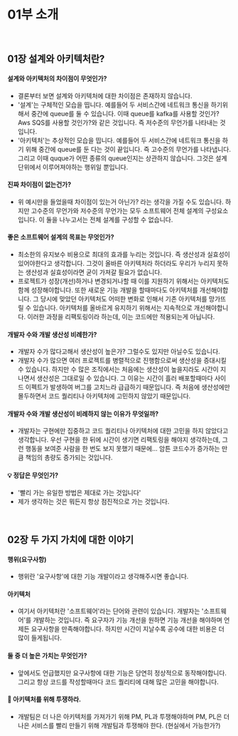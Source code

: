 # 01부 소개

<br>

## 01장 설계와 아키텍처란?

#### 설계와 아키텍처의 차이점이 무엇인가?

- 결론부터 보면 설계와 아키텍처에 대한 차이점은 존재하지 않습니다.
- '설계'는 구체적인 모습을 띱니다. 예를들어 두 서비스간에 네트워크 통신을 하기위해서 중간에 queue를 둘 수 있습니다. 이때 queue를 kafka를 사용할 것인가? Aws SQS를 사용할 것인가?와 같은 것입니다. 즉 저수준의 무언가를 나타내는 것입니다.
- '아키텍처'는 추상적인 모습을 띱니다. 예를들어 두 서비스간에 네트워크 통신을 하기 위해 중간에 queue를 둔 다는 것이 끝입니다. 즉 고수준의 무언가를 나타냅니다. 그리고 이때 quque가 어떤 종류의 queue인지는 상관하지 않습니다. 그것은 설계 단위에서 이루어져야하는 행위일 뿐입니다.

#### 진짜 차이점이 없는건가?

- 위 예시만을 들었을때 차이점이 있는거 아닌가? 라는 생각을 가질 수도 있습니다. 하지만 고수준의 무언가와 저수준의 무언가는 모두 소프트웨어 전체 설계의 구성요소입니다. 이 둘을 나누고서는 전체 설계를 구성할 수 없습니다.

#### 좋은 소프트웨어 설계의 목표는 무엇인가?

- 최소한의 유지보수 비용으로 최대의 효과를 누리는 것입니다. 즉 생산성과 실효성이 있어야한다고 생각합니다. 그것이 올바른 아키텍처라 하더라도 우리가 누리지 못하는 생산성과 실효성이라면 굳이 가져갈 필요가 없습니다.
- 프로젝트가 성장(개선)하거나 변경되거나할 때 이를 지원하기 위해서는 아키텍처도 함께 성장해야합니다. 또한 새로운 기능 개발을 할때마다도 아키텍처를 개선해야합니다. 그 당시에 맞았던 아키텍처도 어떠한 변화로 인해서 기존 아키텍처를 망가뜨릴 수 있습니다. 아키텍처를 올바르게 유지하기 위해서는 지속적으로 개선해야합니다. 
이러한 과정을 리팩토링이라 하는데, 이는 코드에만 적용되는게 아닙니다.

#### 개발자 수와 개발 생산성 비례한가?

- 개발자 수가 많다고해서 생산성이 높은가? 그럴수도 있지만 아닐수도 있습니다.
- 개발자 수가 많으면 여러 프로젝트를 병렬적으로 진행함으로써 생산성을 증대시킬 수 있습니다. 하지만 수 많은 조직에서는 처음에는 생산성이 높을지라도 시간이 지나면서 생산성은 그대로일 수 있습니다. 그 이유는 시간이 흘러 배포할때마다 사이드 이펙트가 발생하여 버그를 고치느라 급급하기 때문입니다. 즉 처음에 생산성에만 몰두하면서 코드 퀄리티나 아키텍처에 고민하지 않았기 때문입니다.

#### 개발자 수와 개발 생산성이 비례하지 않는 이유가 무엇일까?

- 개발자는 구현에만 집중하고 코드 퀄리티나 아키텍처에 대한 고민을 하지 않았다고 생각합니다. 우선 구현을 한 뒤에 시간이 생기면 리팩토링을 해야지 생각하는데, 그런 행동을 보여준 사람을 한 번도 보지 못했기 때문에... 암튼 코드수가 증가하는 만큼 책임의 총량도 증가되는 것입니다.

#### 💡 정답은 무엇인가?

- '빨리 가는 유일한 방법은 제대로 가는 것입니다'
- 제가 생각하는 것은 뭐든지 항상 점진적으로 가는 것입니다.

<br>

## 02장 두 가지 가치에 대한 이야기

#### 행위(요구사항)

- 행위란 '요구사항'에 대한 기능 개발이라고 생각해주시면 좋습니다.

#### 아키텍처

- 여기서 아키텍처란 '소프트웨어'라는 단어와 관련이 있습니다. 개발자는 '소프트웨어'를 개발하는 것입니다. 즉 요구자가 기능 개선을 원하면 기능 개선을 해야하며 언제든 요구사항을 만족해야합니다. 하지만 시간이 지날수록 공수에 대한 비용은 더 많이 들게됩니다.

#### 둘 중 더 높은 가치는 무엇인가?

- 앞에서도 언급했지만 요구사항에 대한 기능은 당연히 정상적으로 동작해야합니다. 그리고 항상 코드를 작성할때마다 코드 퀄리티에 대해 많은 고민을 해야합니다.

#### 🚩 아키텍처를 위해 투쟁하라.

- 개발팀은 더 나은 아키텍처를 가져가기 위해 PM, PL과 투쟁해야하며 PM, PL은 더 나은 서비스를 빨리 만들기 위해 개발팀과 투쟁해야 한다. (현실에서 가능한가?)



